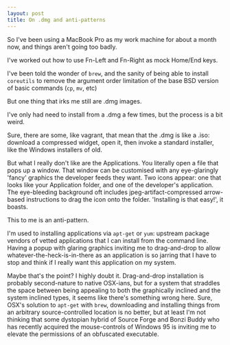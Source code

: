 ```yaml
---
layout: post
title: On .dmg and anti-patterns
---
```


So I've been using a MacBook Pro as my work machine for about a month now, and things aren't going too badly.

I've worked out how to use Fn-Left and Fn-Right as mock Home/End keys.

I've been told the wonder of `brew`, and the sanity of being able to install `coreutils` to remove the argument order limitation of the base BSD version of basic commands (`cp`, `mv`, etc)

But one thing that irks me still are .dmg images.

I've only had need to install from a .dmg a few times, but the process is a bit weird.

Sure, there are some, like vagrant, that mean that the .dmg is like a .iso: download a compressed widget, open it, then invoke a standard installer, like the Windows installers of old.

But what I really don't like are the Applications. You literally open a file that pops up a window. That window can be customised with any eye-glaringly 'fancy' graphics the developer feeds they want. Two icons appear: one that looks like your Application folder, and one of the developer's application. The eye-bleeding background oft includes jpeg-artifact-compressed arrow-based instructions to drag the icon onto the folder. 'Installing is that easy!', it boasts.

This to me is an anti-pattern.

I'm used to installing applications via `apt-get` or `yum`: upstream package vendors of vetted applications that I can install from the command line. Having a popup with glaring graphics inviting me to drag-and-drop to allow whatever-the-heck-is-in-there as an application is so jarring that I have to stop and think if I really want this application on my system. 

Maybe that's the point? I highly doubt it. Drag-and-drop installation is probably second-nature to native OSX-ians, but for a system that straddles the space between being appealing to both the graphically inclined and the system inclined types, it seems like there's something wrong here. Sure, OSX's solution to `apt-get` with `brew`, downloading and installing things from an arbitrary source-controlled location is no better, but at least I'm not thinking that some dystopian hybrid of Source Forge and Bonzi Buddy who has recently acquired the mouse-controls of Windows 95 is inviting me to elevate the permissions of an obfuscated executable.  
